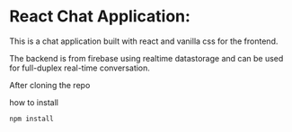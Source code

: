 # React Chat Application:

This is a chat application built with react and vanilla css for the frontend.

The backend is from firebase using realtime datastorage and can be used for full-duplex real-time conversation.

After cloning the repo

how to install

`npm install`
